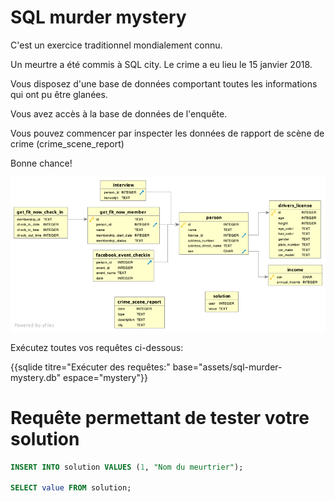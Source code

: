 # SQL murder mystery

C'est un exercice traditionnel mondialement connu.

Un meurtre a été commis à SQL city. Le crime a eu lieu le 15 janvier 2018.

Vous disposez d'une base de données comportant toutes les informations qui ont pu être glanées.

Vous avez accès à la base de données de l'enquête.

Vous pouvez commencer par inspecter les données de rapport de scène de crime (crime_scene_report)

Bonne chance!

![alt text](image-1.png)

Exécutez toutes vos requêtes ci-dessous:

{{sqlide titre="Exécuter des requêtes:" base="assets/sql-murder-mystery.db" espace="mystery"}}


# Requête permettant de tester votre solution

```sql
INSERT INTO solution VALUES (1, "Nom du meurtrier");

SELECT value FROM solution;
```